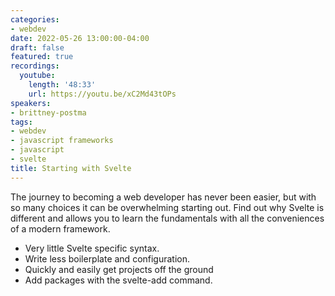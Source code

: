 ```yaml
---
categories:
- webdev
date: 2022-05-26 13:00:00-04:00
draft: false
featured: true
recordings:
  youtube:
    length: '48:33'
    url: https://youtu.be/xC2Md43tOPs
speakers:
- brittney-postma
tags:
- webdev
- javascript frameworks
- javascript
- svelte
title: Starting with Svelte
---
```



The journey to becoming a web developer has never been easier, but with so many choices it can be overwhelming starting out. Find out why Svelte is different and allows you to learn the fundamentals with all the conveniences of a modern framework.

- Very little Svelte specific syntax.
- Write less boilerplate and configuration.
- Quickly and easily get projects off the ground
- Add packages with the svelte-add command.
